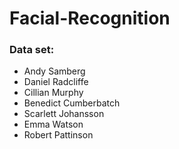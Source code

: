 # Facial-Recognition

### Data set:
- Andy Samberg
- Daniel Radcliffe
- Cillian Murphy
- Benedict Cumberbatch
- Scarlett Johansson 
- Emma Watson
- Robert Pattinson
